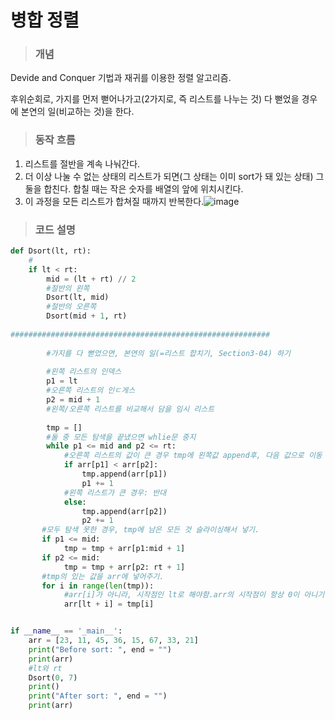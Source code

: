 # 병합 정렬

> ### 개념

Devide and Conquer 기법과 재귀를 이용한 정렬 알고리즘. 

후위순회로, 가지를 먼저 뻗어나가고(2가지로, 즉 리스트를 나누는 것) 다 뻗었을 경우에 본연의 일(비교하는 것)을 한다.



> ### 동작 흐름

1. 리스트를 절반을 계속 나눠간다.
2. 더 이상 나눌 수 없는 상태의 리스트가 되면(그 상태는 이미 sort가 돼 있는 상태) 그 둘을 합친다. 합칠 때는 작은 숫자를 배열의 앞에 위치시킨다.
3. 이 과정을 모든 리스트가 합쳐질 때까지 반복한다.![image](https://user-images.githubusercontent.com/68037174/110872577-6d854580-8313-11eb-8821-5eec3a79ebd3.png)



> ### 코드 설명

```python
def Dsort(lt, rt):
    #
    if lt < rt:
        mid = (lt + rt) // 2
        #절반의 왼쪽
        Dsort(lt, mid)
        #절반의 오른쪽
        Dsort(mid + 1, rt)
        
##########################################################   
        
        #가지를 다 뻗었으면, 본연의 일(=리스트 합치기, Section3-04) 하기
        
        #왼쪽 리스트의 인덱스
        p1 = lt 
        #오른쪽 리스트의 인ㄷ게스
        p2 = mid + 1
        #왼쪽/오른쪽 리스트를 비교해서 담을 임시 리스트
        
        tmp = []
        #둘 중 모든 탐색을 끝냈으면 whlie문 중지
        while p1 <= mid and p2 <= rt:
            #오른쪽 리스트의 값이 큰 경우 tmp에 왼쪽값 append후, 다음 값으로 이동
            if arr[p1] < arr[p2]:
                tmp.append(arr[p1])
                p1 += 1
            #왼쪽 리스트가 큰 경우: 반대
            else:
                tmp.append(arr[p2])
                p2 += 1
       #모두 탐색 못한 경우, tmp에 남은 모든 것 슬라이싱해서 넣기.
       if p1 <= mid:  
            tmp = tmp + arr[p1:mid + 1]
       if p2 <= mid:
        	tmp = tmp + arr[p2: rt + 1]
       #tmp의 있는 값을 arr에 넣어주기. 
       for i in range(len(tmp)):
            #arr[i]가 아니라, 시작점인 lt로 해야함.arr의 시작점이 항상 0이 아니기 때문.
            arr[lt + i] = tmp[i]


if __name__ == '_main__':
    arr = [23, 11, 45, 36, 15, 67, 33, 21]
    print("Before sort: ", end = "")
    print(arr)
    #lt와 rt
    Dsort(0, 7)
    print()
    print("After sort: ", end = "")
    print(arr)
```




